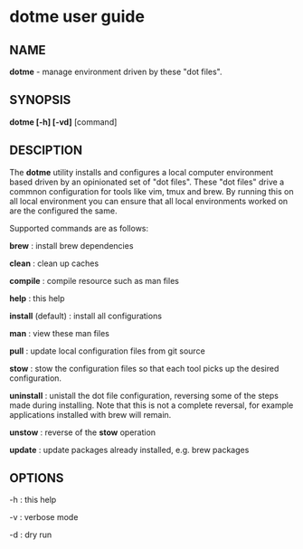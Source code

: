 # dotme user guide

## NAME

**dotme** - manage environment driven by these "dot files".

## SYNOPSIS

**dotme [-h] [-vd]** [command]

## DESCIPTION

The **dotme** utility installs and configures a local computer environment based
driven by an opinionated set of "dot files". These "dot files" drive a commnon
configuration for tools like vim, tmux and brew. By running this on all local
environment you can ensure that all local environments worked on are the
configured the same.

Supported commands are as follows:

**brew**
: install brew dependencies

**clean**
: clean up caches

**compile**
: compile resource such as man files

**help**
: this help

**install** (default)
: install all configurations

**man**
: view these man files

**pull**
: update local configuration files from git source

**stow**
: stow the configuration files so that each tool picks up the desired
configuration.

**uninstall**
: unistall the dot file configuration, reversing some of the steps made during
installing. Note that this is not a complete reversal, for example applications
installed with brew will remain.

**unstow**
: reverse of the **stow** operation

**update**
: update packages already installed, e.g. brew packages

## OPTIONS

-h
: this help

-v
: verbose mode

-d
: dry run
